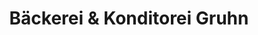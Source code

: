 ---
title: "Bäckerei & Konditorei Gruhn"
url: /bonn/baeckerei-und-konditorei-gruhn/
shop: Bäckerei
---